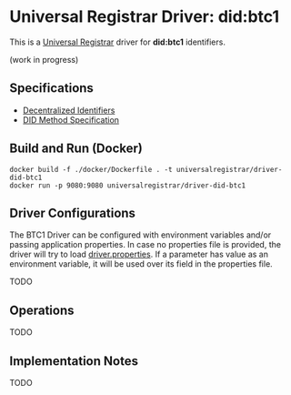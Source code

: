 # Universal Registrar Driver: did:btc1

This is a [Universal Registrar](https://github.com/decentralized-identity/universal-registrar/) driver for **did:btc1** identifiers.

(work in progress)

## Specifications

* [Decentralized Identifiers](https://w3c.github.io/did-core/)
* [DID Method Specification](https://dcdpr.github.io/did-btc1/)

## Build and Run (Docker)

```
docker build -f ./docker/Dockerfile . -t universalregistrar/driver-did-btc1
docker run -p 9080:9080 universalregistrar/driver-did-btc1
```

## Driver Configurations

The BTC1 Driver can be configured with environment variables and/or passing application properties. In case no properties file is provided, the driver will try to load [driver.properties](src/main/resources/driver.properties). If a parameter has value as an environment variable, it will be used over its field in the properties file. 

TODO

## Operations

TODO

## Implementation Notes

TODO
